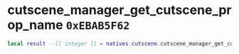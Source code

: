 # cutscene_manager_get_cutscene_prop_name `0xEBAB5F62`

```lua
local result --[[ integer ]] = natives.cutscene.cutscene_manager_get_cutscene_prop_name(_unk0 --[[ integer ]])
```